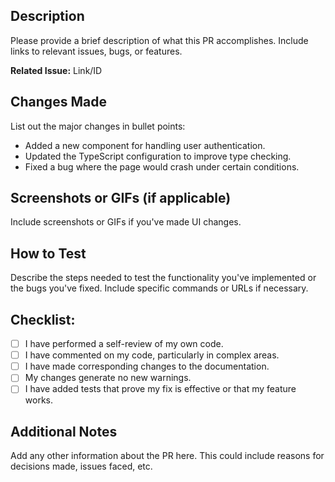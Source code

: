 ## Description

Please provide a brief description of what this PR accomplishes. Include links to relevant issues, bugs, or features.

**Related Issue:** Link/ID

## Changes Made

List out the major changes in bullet points:

- Added a new component for handling user authentication.
- Updated the TypeScript configuration to improve type checking.
- Fixed a bug where the page would crash under certain conditions.

## Screenshots or GIFs (if applicable)

Include screenshots or GIFs if you've made UI changes.

## How to Test

Describe the steps needed to test the functionality you've implemented or the bugs you've fixed. Include specific commands or URLs if necessary.

## Checklist:

- [ ] I have performed a self-review of my own code.
- [ ] I have commented on my code, particularly in complex areas.
- [ ] I have made corresponding changes to the documentation.
- [ ] My changes generate no new warnings.
- [ ] I have added tests that prove my fix is effective or that my feature works.

## Additional Notes

Add any other information about the PR here. This could include reasons for decisions made, issues faced, etc.
